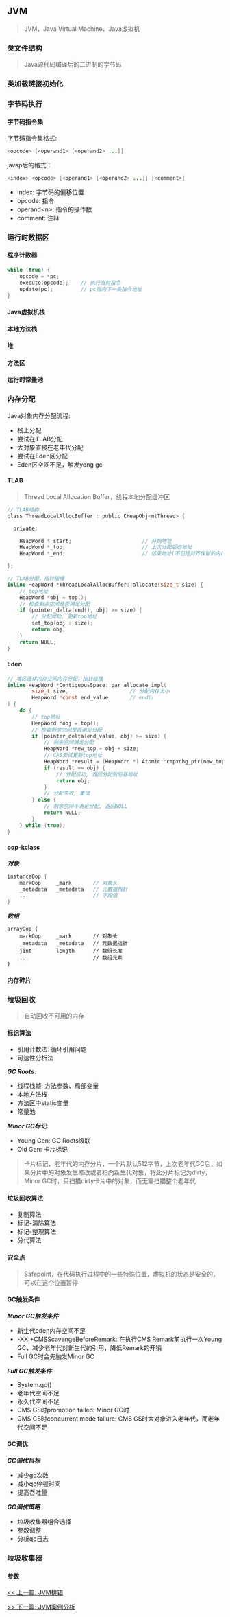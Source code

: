 ## JVM

> JVM，Java Virtual Machine，Java虚拟机

### 类文件结构

> Java源代码编译后的二进制的字节码

### 类加载链接初始化

### 字节码执行

#### 字节码指令集

字节码指令集格式:

```java
<opcode> [<operand1> [<operand2> ...]]
```

javap后的格式：

```java
<index> <opcode> [<operand1> [<operand2> ...]] [<comment>]
```

* index: 字节码的偏移位置
* opcode: 指令
* operand&lt;n&gt;: 指令的操作数
* comment: 注释

### 运行时数据区

#### 程序计数器

```c
while (true) {
    opcode = *pc;
    execute(opcode);    // 执行当前指令
    update(pc);         // pc指向下一条指令地址
}
```

#### Java虚拟机栈

#### 本地方法栈

#### 堆

#### 方法区

#### 运行时常量池

### 内存分配

Java对象内存分配流程:

* 栈上分配
* 尝试在TLAB分配
* 大对象直接在老年代分配
* 尝试在Eden区分配
* Eden区空间不足，触发yong gc

#### TLAB

> Thread Local Allocation Buffer，线程本地分配缓冲区

```c
// TLAB结构
class ThreadLocalAllocBuffer : public CHeapObj<mtThread> {

  private:

    HeapWord *_start;                       // 开始地址
    HeapWord *_top;                         // 上次分配后的地址
    HeapWord *_end;                         // 结束地址(不包括对齐保留的内存空间)

};

// TLAB分配，指针碰撞
inline HeapWord *ThreadLocalAllocBuffer::allocate(size_t size) {
    // top地址
    HeapWord *obj = top();
    // 检查剩余空间是否满足分配
    if (pointer_delta(end(), obj) >= size) {
        // 分配成功, 更新top地址
        set_top(obj + size);
        return obj;
    }
    return NULL;
}
```

#### Eden

```c
// 堆区连续内存空间内存分配，指针碰撞
inline HeapWord *ContiguousSpace::par_allocate_impl(
        size_t size,                    // 分配内存大小
        HeapWord *const end_value       // end()
) {
    do {
        // top地址
        HeapWord *obj = top();
        // 检查剩余空间是否满足分配
        if (pointer_delta(end_value, obj) >= size) {
            // 剩余空间满足分配
            HeapWord *new_top = obj + size;
            // CAS尝试更新top地址
            HeapWord *result = (HeapWord *) Atomic::cmpxchg_ptr(new_top, top_addr(), obj);
            if (result == obj) {
                // 分配成功, 返回分配到的基地址
                return obj;
            }
            // 分配失败, 重试
        } else {
            // 剩余空间不满足分配, 返回NULL
            return NULL;
        }
    } while (true);
}
```

#### oop-kclass

***对象***

```c
instanceOop {
    markOop     _mark       // 对象头
    _metadata   _metadata   // 元数据指针
    ...                     // 字段值
}
```

***数组***

```console
arrayOop {
    markOop     _mark       // 对象头
    _metadata   _metadata   // 元数据指针
    jint        length      // 数组长度
    ...                     // 数组元素
}
```

#### 内存碎片

### 垃圾回收

> 自动回收不可用的内存

#### 标记算法

* 引用计数法: 循环引用问题
* 可达性分析法

***GC Roots***:

* 线程栈帧: 方法参数、局部变量
* 本地方法栈
* 方法区中static变量
* 常量池

***Minor GC标记***:

* Young Gen: GC Roots级联
* Old Gen: 卡片标记

> 卡片标记，老年代的内存分片，一个片默认512字节，上次老年代GC后，如果分片中的对象发生修改或者指向新生代对象，将此分片标记为dirty，Minor GC时，只扫描dirty卡片中的对象，而无需扫描整个老年代

#### 垃圾回收算法

* 复制算法
* 标记-清除算法
* 标记-整理算法
* 分代算法

#### 安全点

> Safepoint，在代码执行过程中的一些特殊位置，虚拟机的状态是安全的，可以在这个位置暂停

#### GC触发条件

***Minor GC触发条件***

* 新生代eden内存空间不足
* -XX:+CMSScavengeBeforeRemark: 在执行CMS Remark前执行一次Young GC，减少老年代对新生代的引用，降低Remark的开销
* Full GC时会先触发Minor GC

***Full GC触发条件***

* System.gc()
* 老年代空间不足
* 永久代空间不足
* CMS GS时promotion failed: Minor GC时
* CMS GS时concurrent mode failure: CMS GS时大对象进入老年代，而老年代空间不足

#### GC调优

***GC调优目标***

* 减少gc次数
* 减小gc停顿时间
* 提高吞吐量

***GC调优策略***

* 垃圾收集器组合选择
* 参数调整
* 分析gc日志

### 垃圾收集器



#### 参数


[<< 上一篇: JVM排错](6-JVM/JVM排错.md)

[>> 下一篇: JVM案例分析](6-JVM/JVM案例分析.md)
